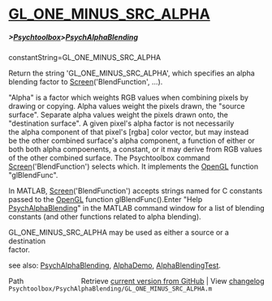 # [GL_ONE_MINUS_SRC_ALPHA](GL_ONE_MINUS_SRC_ALPHA)
##### >[Psychtoolbox](Psychtoolbox)>[PsychAlphaBlending](PsychAlphaBlending)

constantString=GL\_ONE\_MINUS\_SRC\_ALPHA  
  
Return the string 'GL\_ONE\_MINUS\_SRC\_ALPHA', which specifies an alpha  
blending factor to [Screen](Screen)('BlendFunction', ...).    
  
"Alpha" is a factor which weights RGB values when combining pixels by  
drawing or copying.  Alpha values weight the pixels drawn, the "source  
surface".   Separate alpha values weight the pixels drawn onto, the  
"destination surface".   A given pixel's alpha factor is not necessarily  
the alpha component of that pixel's [rgba] color vector, but may instead  
be the other combined surface's alpha component, a function of either or  
both both alpha compoenents, a constant, or it may derive from RGB values  
of the other combined surface.  The Psychtoolbox command  
[Screen](Screen)('BlendFunction') selects which. It implements the [OpenGL](OpenGL) function  
"glBlendFunc".  
  
In MATLAB, [Screen](Screen)('BlendFunction') accepts strings named for C constants  
passed to the [OpenGL](OpenGL) function glBlendFunc().Enter "Help  
[PsychAlphaBlending](PsychAlphaBlending)" in the MATLAB command window for a list of blending  
constants (and other functions related to alpha blending).    
  
GL\_ONE\_MINUS\_SRC\_ALPHA may be used as either a source or a destination  
factor.  
  
  
see also: [PsychAlphaBlending](PsychAlphaBlending), [AlphaDemo](AlphaDemo), [AlphaBlendingTest](AlphaBlendingTest).  




<div class="code_header" style="text-align:right;">
  <span style="float:left;">Path&nbsp;&nbsp;</span> <span class="counter">Retrieve <a href=
  "https://raw.github.com/Psychtoolbox-3/Psychtoolbox-3/beta/Psychtoolbox/PsychAlphaBlending/GL_ONE_MINUS_SRC_ALPHA.m">current version from GitHub</a> | View <a href=
  "https://github.com/Psychtoolbox-3/Psychtoolbox-3/commits/beta/Psychtoolbox/PsychAlphaBlending/GL_ONE_MINUS_SRC_ALPHA.m">changelog</a></span>
</div>
<div class="code">
  <code>Psychtoolbox/PsychAlphaBlending/GL_ONE_MINUS_SRC_ALPHA.m</code>
</div>

